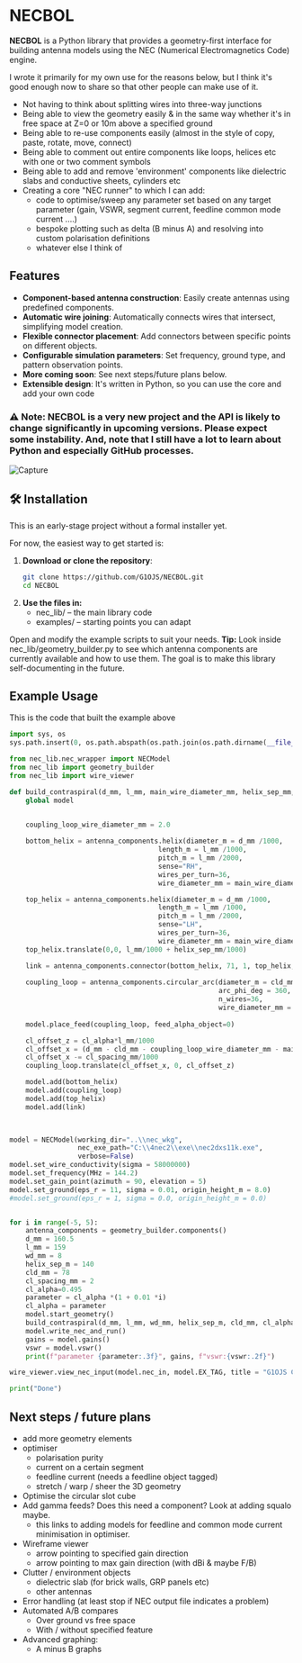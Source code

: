# NECBOL

**NECBOL** is a Python library that provides a geometry-first interface for building antenna models using the NEC (Numerical Electromagnetics Code) engine.

I wrote it primarily for my own use for the reasons below, but I think it's good enough now to share so that other people can make use of it.
 - Not having to think about splitting wires into three-way junctions
 - Being able to view the geometry easily & in the same way whether it's in free space at Z=0 or 10m above a specified ground
 - Being able to re-use components easily (almost in the style of copy, paste, rotate, move, connect)
 - Being able to comment out entire components like loops, helices etc with one or two comment symbols
 - Being able to add and remove 'environment' components like dielectric slabs and conductive sheets, cylinders etc
 - Creating a core "NEC runner" to which I can add:
     - code to optimise/sweep any parameter set based on any target parameter (gain, VSWR, segment current, feedline common mode current ....)
     - bespoke plotting such as delta (B minus A) and resolving into custom polarisation definitions
     - whatever else I think of

## Features

- **Component-based antenna construction**: Easily create antennas using predefined components.
- **Automatic wire joining**: Automatically connects wires that intersect, simplifying model creation.
- **Flexible connector placement**: Add connectors between specific points on different objects.
- **Configurable simulation parameters**: Set frequency, ground type, and pattern observation points.
- **More coming soon**: See next steps/future plans below.
- **Extensible design**: It's written in Python, so you can use the core and add your own code

### ⚠️ **Note:** NECBOL is a very new project and the API is likely to change significantly in upcoming versions. Please expect some instability. And, note that I still have a lot to learn about Python and especially GitHub processes.

![Capture](https://github.com/user-attachments/assets/1402e307-4db4-4362-afc4-cbeecfe81cee)


## 🛠 Installation

This is an early-stage project without a formal installer yet.

For now, the easiest way to get started is:

1. **Download or clone the repository**:
   ```bash
   git clone https://github.com/G1OJS/NECBOL.git
   cd NECBOL

2. **Use the files in:**
   - nec_lib/ – the main library code
   - examples/ – starting points you can adapt

Open and modify the example scripts to suit your needs.
**Tip:** Look inside nec_lib/geometry_builder.py to see which antenna components are currently available and how to use them. The goal is to make this library self-documenting in the future.

## Example Usage
This is the code that built the example above

```python
import sys, os
sys.path.insert(0, os.path.abspath(os.path.join(os.path.dirname(__file__), '..')))

from nec_lib.nec_wrapper import NECModel
from nec_lib import geometry_builder
from nec_lib import wire_viewer

def build_contraspiral(d_mm, l_mm, main_wire_diameter_mm, helix_sep_mm, cld_mm, cl_alpha, cl_spacing_mm):
    global model


    coupling_loop_wire_diameter_mm = 2.0
    
    bottom_helix = antenna_components.helix(diameter_m = d_mm /1000,
                                     length_m = l_mm /1000,
                                     pitch_m = l_mm /2000,
                                     sense="RH",
                                     wires_per_turn=36,
                                     wire_diameter_mm = main_wire_diameter_mm)

    top_helix = antenna_components.helix(diameter_m = d_mm /1000,
                                     length_m = l_mm /1000,
                                     pitch_m = l_mm /2000,
                                     sense="LH",
                                     wires_per_turn=36,
                                     wire_diameter_mm = main_wire_diameter_mm)
    top_helix.translate(0,0, l_mm/1000 + helix_sep_mm/1000)

    link = antenna_components.connector(bottom_helix, 71, 1, top_helix, 0, 0, main_wire_diameter_mm)
    
    coupling_loop = antenna_components.circular_arc(diameter_m = cld_mm /1000,
                                                    arc_phi_deg = 360,
                                                    n_wires=36,
                                                    wire_diameter_mm = coupling_loop_wire_diameter_mm)
    
    model.place_feed(coupling_loop, feed_alpha_object=0)

    cl_offset_z = cl_alpha*l_mm/1000
    cl_offset_x = (d_mm - cld_mm - coupling_loop_wire_diameter_mm - main_wire_diameter_mm)/2000
    cl_offset_x -= cl_spacing_mm/1000
    coupling_loop.translate(cl_offset_x, 0, cl_offset_z)

    model.add(bottom_helix)
    model.add(coupling_loop)
    model.add(top_helix)
    model.add(link)
    


model = NECModel(working_dir="..\\nec_wkg",
                 nec_exe_path="C:\\4nec2\\exe\\nec2dxs11k.exe",
                 verbose=False)
model.set_wire_conductivity(sigma = 58000000)
model.set_frequency(MHz = 144.2)
model.set_gain_point(azimuth = 90, elevation = 5)
model.set_ground(eps_r = 11, sigma = 0.01, origin_height_m = 8.0)
#model.set_ground(eps_r = 1, sigma = 0.0, origin_height_m = 0.0)


for i in range(-5, 5):
    antenna_components = geometry_builder.components()
    d_mm = 160.5
    l_mm = 159
    wd_mm = 8
    helix_sep_m = 140
    cld_mm = 78
    cl_spacing_mm = 2
    cl_alpha=0.495
    parameter = cl_alpha *(1 + 0.01 *i)
    cl_alpha = parameter
    model.start_geometry()
    build_contraspiral(d_mm, l_mm, wd_mm, helix_sep_m, cld_mm, cl_alpha, cl_spacing_mm)
    model.write_nec_and_run()
    gains = model.gains()
    vswr = model.vswr()
    print(f"parameter {parameter:.3f}", gains, f"vswr:{vswr:.2f}")

wire_viewer.view_nec_input(model.nec_in, model.EX_TAG, title = "G1OJS Contraspiral")

print("Done")

```

## Next steps / future plans
- add more geometry elements
- optimiser
    - polarisation purity
    - current on a certain segment
    - feedline current (needs a feedline object tagged)
    - stretch / warp / sheer the 3D geometry
- Optimise the circular slot cube
- Add gamma feeds? Does this need a component? Look at adding squalo maybe.
    - this links to adding models for feedline and common mode current minimisation in optimiser.
- Wireframe viewer
    - arrow pointing to specified gain direction
    - arrow pointing to max gain direction (with dBi & maybe F/B)
- Clutter / environment objects
    - dielectric slab (for brick walls, GRP panels etc)
    - other antennas
- Error handling (at least stop if NEC output file indicates a problem)
- Automated A/B compares
    - Over ground vs free space
    - With / without specified feature
- Advanced graphing:
    - A minus B graphs
